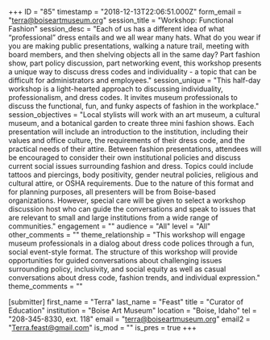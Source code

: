 +++
ID = "85"
timestamp = "2018-12-13T22:06:51.000Z"
form_email = "terra@boiseartmuseum.org"
session_title = "Workshop: Functional Fashion"
session_desc = "Each of us has a different idea of what “professional” dress entails and we all wear many hats. What do you wear if you are making public presentations, walking a nature trail, meeting with board members, and then shelving objects all in the same day? Part fashion show, part policy discussion, part networking event, this workshop presents a unique way to discuss dress codes and individuality - a topic that can be difficult for administrators and employees."
session_unique = "This half-day workshop is a light-hearted approach to discussing individuality, professionalism, and dress codes. It invites museum professionals to discuss the functional, fun, and funky aspects of fashion in the workplace."
session_objectives = "Local stylists will work with an art museum, a cultural museum, and a botanical garden to create three mini fashion shows. Each presentation will include an introduction to the institution, including their values and office culture, the requirements of their dress code, and the practical needs of their attire. Between fashion presentations, attendees will be encouraged to consider their own institutional policies and discuss current social issues surrounding fashion and dress. Topics could include tattoos and piercings, body positivity, gender neutral policies, religious and cultural attire, or OSHA requirements. Due to the nature of this format and for planning purposes, all presenters will be from Boise-based organizations. However, special care will be given to select a workshop discussion host who can guide the conversations and speak to issues that are relevant to small and large institutions from a wide range of communities."
engagement = ""
audience = "All"
level = "All"
other_comments = ""
theme_relationship = "This workshop will engage museum professionals in a dialog about dress code polices through a fun, social event-style format. The structure of this workshop will provide opportunities for guided conversations about challenging issues surrounding policy, inclusivity, and social equity as well as casual conversations about dress code, fashion trends, and individual expression."
theme_comments = ""

[submitter]
first_name = "Terra"
last_name = "Feast"
title = "Curator of Education"
institution = "Boise Art Museum"
location = "Boise, Idaho"
tel = "208-345-8330, ext. 118"
email = "terra@boiseartmuseum.org"
email2 = "Terra.feast@gmail.com"
is_mod = ""
is_pres = true
+++
